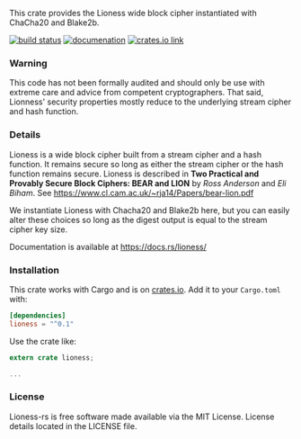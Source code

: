 
This crate provides the Lioness wide block cipher instantiated with ChaCha20 and Blake2b.

[![build status](https://api.travis-ci.org/burdges/lioness-rs.png)](https://travis-ci.org/burdges/lioness-rs)
[![documenation](https://docs.rs/lioness/badge.svg)](https://docs.rs/lioness/)
[![crates.io link](https://img.shields.io/crates/v/lioness.svg)](https://crates.io/crates/lioness)

### Warning

This code has not been formally audited and should only be use with extreme care and advice from competent cryptographers.  That said, Lionness' security properties mostly reduce to the underlying stream cipher and hash function.


### Details

Lioness is a wide block cipher built from a stream cipher and a hash
function.  It remains secure so long as either the stream cipher or
the hash function remains secure.  Lioness is described in
**Two Practical and Provably Secure Block Ciphers: BEAR and LION**
by *Ross Anderson* and *Eli Biham*. 
See <https://www.cl.cam.ac.uk/~rja14/Papers/bear-lion.pdf>

We instantiate Lioness with Chacha20 and Blake2b here, but you can
easily alter these choices so long as the digest output is equal to
the stream cipher key size.

Documentation is available at <https://docs.rs/lioness/>


### Installation

This crate works with Cargo and is on
[crates.io](https://crates.io/crates/lioness).  Add it to your `Cargo.toml` with:

```toml
[dependencies]
lioness = "^0.1"
```

Use the crate like:

```rust
extern crate lioness;

...
```

### License

Lioness-rs is free software made available via the MIT License.
License details located in the LICENSE file.

